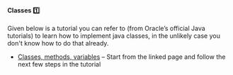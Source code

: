 <link rel="stylesheet" href="{{baseUrl}}/css/textbook.css">

<div class="website-content">

<div id="title">

#### Classes :one:

</div>

<div id="body">

Given below is a tutorial you can refer to (from Oracle’s official Java tutorials) to learn how to implement java classes, in the unlikely case you don't know how to do that already. 
* [Classes, methods, variables](https://docs.oracle.com/javase/tutorial/java/javaOO/classdecl.html) – Start from the linked page and follow the next few steps in the tutorial

</div>

<div id="extras">
</div>

</div>
